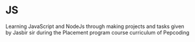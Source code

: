 # JS

Learning JavaScript and NodeJs through making projects and tasks given by Jasbir sir during the Placement program course curriculum of Pepcoding
